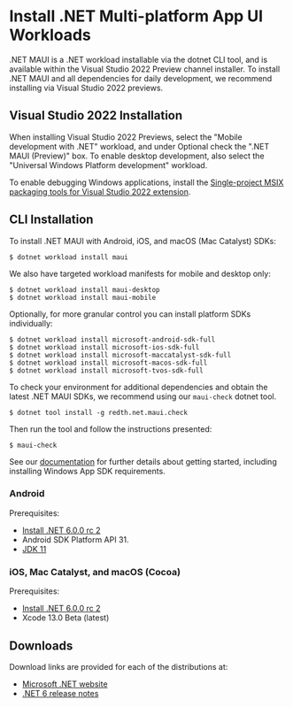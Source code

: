 # Install .NET Multi-platform App UI Workloads

.NET MAUI is a .NET workload installable via the dotnet CLI tool, and is available within the Visual Studio 2022 Preview channel installer. To install .NET MAUI and all dependencies for daily development, we recommend installing via Visual Studio 2022 previews.

## Visual Studio 2022 Installation

When installing Visual Studio 2022 Previews, select the "Mobile development with .NET" workload, and under Optional check the ".NET MAUI (Preview)" box. To enable desktop development, also select the "Universal Windows Platform development" workload.

To enable debugging Windows applications, install the [Single-project MSIX packaging tools for Visual Studio 2022 extension](https://marketplace.visualstudio.com/items?itemName=ProjectReunion.MicrosoftSingleProjectMSIXPackagingToolsDev17).

## CLI Installation

To install .NET MAUI with Android, iOS, and macOS (Mac Catalyst) SDKs:

```console
$ dotnet workload install maui
```

We also have targeted workload manifests for mobile and desktop only:

```console
$ dotnet workload install maui-desktop
$ dotnet workload install maui-mobile
```

Optionally, for more granular control you can install platform SDKs individually:

```console
$ dotnet workload install microsoft-android-sdk-full
$ dotnet workload install microsoft-ios-sdk-full
$ dotnet workload install microsoft-maccatalyst-sdk-full
$ dotnet workload install microsoft-macos-sdk-full
$ dotnet workload install microsoft-tvos-sdk-full
```

To check your environment for additional dependencies and obtain the latest .NET MAUI SDKs, we recommend using our `maui-check` dotnet tool.

```console
$ dotnet tool install -g redth.net.maui.check
```

Then run the tool and follow the instructions presented:

```console
$ maui-check
```

See our [documentation](https://docs.microsoft.com/dotnet/maui/get-started/installation) for further details about getting started, including installing Windows App SDK requirements.

### Android

Prerequisites:

* [Install .NET 6.0.0 rc 2](#downloads)
* Android SDK Platform API 31. 
* [JDK 11](https://www.microsoft.com/openjdk)

### iOS, Mac Catalyst, and macOS (Cocoa)

Prerequisites:

* [Install .NET 6.0.0 rc 2](#downloads)
* Xcode 13.0 Beta (latest)

## Downloads

Download links are provided for each of the distributions at:

- [Microsoft .NET website](https://dotnet.microsoft.com/download/dotnet/6.0)
- [.NET 6 release notes](README.md)
